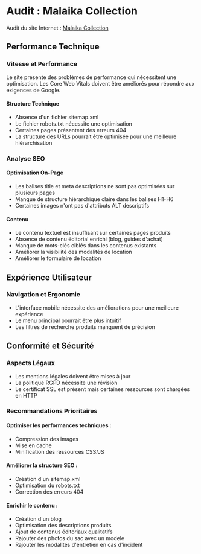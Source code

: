 # Audit : Malaika Collection

Audit du site Internet : [Malaika Collection](https://malaika-collection.com/)

## Performance Technique

### Vitesse et Performance

Le site présente des problèmes de performance qui nécessitent une optimisation. Les Core Web Vitals doivent être améliorés pour répondre aux exigences de Google.

#### Structure Technique

- Absence d'un fichier sitemap.xml
- Le fichier robots.txt nécessite une optimisation
- Certaines pages présentent des erreurs 404
- La structure des URLs pourrait être optimisée pour une meilleure hiérarchisation

### Analyse SEO

#### Optimisation On-Page

- Les balises title et meta descriptions ne sont pas optimisées sur plusieurs pages
- Manque de structure hiérarchique claire dans les balises H1-H6
- Certaines images n'ont pas d'attributs ALT descriptifs

#### Contenu

- Le contenu textuel est insuffisant sur certaines pages produits
- Absence de contenu éditorial enrichi (blog, guides d'achat)
- Manque de mots-clés ciblés dans les contenus existants
- Améliorer la visibilité des modalités de location
- Améliorer le formulaire de location

## Expérience Utilisateur

### Navigation et Ergonomie

- L'interface mobile nécessite des améliorations pour une meilleure expérience
- Le menu principal pourrait être plus intuitif
- Les filtres de recherche produits manquent de précision

## Conformité et Sécurité

### Aspects Légaux

- Les mentions légales doivent être mises à jour
- La politique RGPD nécessite une révision
- Le certificat SSL est présent mais certaines ressources sont chargées en HTTP

### Recommandations Prioritaires

#### Optimiser les performances techniques :

- Compression des images
- Mise en cache
- Minification des ressources CSS/JS

#### Améliorer la structure SEO :

- Création d'un sitemap.xml
- Optimisation du robots.txt
- Correction des erreurs 404

#### Enrichir le contenu :

- Création d'un blog
- Optimisation des descriptions produits
- Ajout de contenus éditoriaux qualitatifs
- Rajouter des photos du sac avec un modele
- Rajouter les modalités d'entretien en cas d'incident

